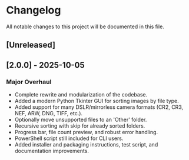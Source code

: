 # Changelog

All notable changes to this project will be documented in this file.

## [Unreleased]

## [2.0.0] - 2025-10-05
### Major Overhaul
- Complete rewrite and modularization of the codebase.
- Added a modern Python Tkinter GUI for sorting images by file type.
- Added support for many DSLR/mirrorless camera formats (CR2, CR3, NEF, ARW, DNG, TIFF, etc.).
- Optionally move unsupported files to an 'Other' folder.
- Recursive sorting with skip for already sorted folders.
- Progress bar, file count preview, and robust error handling.
- PowerShell script still included for CLI users.
- Added installer and packaging instructions, test script, and documentation improvements.
